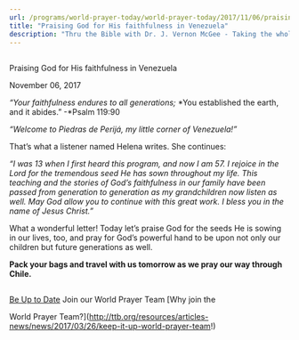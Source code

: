 ```yaml
---
url: /programs/world-prayer-today/world-prayer-today/2017/11/06/praising-god-for-his-faithfulness-in-venezuela
title: "Praising God for His faithfulness in Venezuela"
description: "Thru the Bible with Dr. J. Vernon McGee - Taking the whole Word to the whole world"
---
```







## 
 Praising God for His faithfulness in Venezuela


November 06, 2017




*“Your faithfulness endures to all generations;* *You established the earth, and it abides.” -*Psalm 119:90


*“Welcome to* *Piedras de Perijá, my little corner of Venezuela!”*


That’s what a listener named Helena writes. She continues:


*“I was 13 when I first heard this program, and now I am 57. I rejoice in the Lord for the tremendous seed He has sown throughout my life. This teaching and the stories of God’s faithfulness in our family have been passed from generation to generation as my grandchildren now listen as well. May God allow you to continue with this great work. I bless you in the name of Jesus Christ.”*


What a wonderful letter! Today let’s praise God for the seeds He is sowing in our lives, too, and pray for God’s powerful hand to be upon not only our children but future generations as well. 


**Pack your bags and travel with us tomorrow as we pray our way through Chile.** 







## 




[Be Up to Date](http://feeds.feedburner.com/WorldPrayerToday "World Prayer Today RSS Feed")
Join our World Prayer Team
[Why join the  

World Prayer Team?](http://ttb.org/resources/articles-news/news/2017/03/26/keep-it-up-world-prayer-team!)




